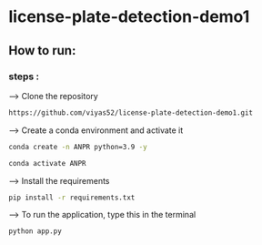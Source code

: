 # license-plate-detection-demo1

## How to run:
### steps :

--> Clone the repository

```bash
https://github.com/viyas52/license-plate-detection-demo1.git
```

--> Create a conda environment and activate it

```bash
conda create -n ANPR python=3.9 -y
```

```bash
conda activate ANPR
```

--> Install the requirements

```bash
pip install -r requirements.txt
```


--> To run the application, type this in the terminal

```bash
python app.py
```